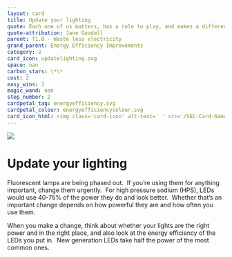 ```yaml
---
layout: card
title: Update your lighting
quote: Each one of us matters, has a role to play, and makes a difference. Each one of us must take responsibility for our own lives, and above all, show respect and love for living things around us, especially each other.
quote-attribution: Jane Goodall
parent: T1.8 - Waste less electricity
grand_parent: Energy Efficiency Improvements 
category: 2
card_icon: updatelighting.svg
space: nan
carbon_stars: \*\*
cost: 2
easy_wins: 1
magic_wand: nan
step_number: 2
cardpetal_tag: energyefficiency.svg
cardpetal_colour: energyefficiencycolour.svg
card_icon_html: <img class='card-icon' alt-text=' ' src='/SEC-Card-Game/graphics/card_icons/updatelighting.svg'>
---
```


<img class='card-icon' alt-text=' ' src='/SEC-Card-Game/graphics/card_icons/updatelighting.svg'>
<h1>Update your lighting</h1>

<p>Fluorescent lamps are being phased out.  If you’re using them for anything important, change them urgently.  For high pressure sodium (HPS), LEDs would use 40-75% of the power they do and look better.  Whether that’s an important change depends on how powerful they are and how often you use them. </p><p>When you make a change, think about whether your lights are the right power and in the right place, and also look at the energy efficiency of the LEDs you put in.  New generation LEDs take half the power of the most common ones.  </p> 

